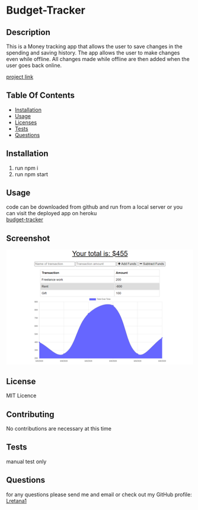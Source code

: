 # Budget-Tracker

    
## Description
This is a Money tracking app that allows the user to save changes in the spending and saving history. The app allows the user to make changes even while offline. All changes made while offline are then added when the user goes back online.

[project link](https://github.com/lretana1/BudgetTracker)

## Table Of Contents
* [Installation](#user-content-installation)
* [Usage](#user-content-usage)
* [Licenses](#user-content-licenses)
* [Tests](#user-content-tests)
* [Questions](#user-content-questions)
    
## Installation
1. run npm i
2. run npm start

## Usage
code can be downloaded from github and run from a local server or you can visit the deployed app on heroku\
[budget-tracker]()

## Screenshot
![ScreenShot](assets/screenshot.jpg)

## License

MIT Licence
    
## Contributing
No contributions are necessary at this time
 
## Tests
manual test only

## Questions
for any questions please send me and email or check out my GitHub profile: [Lretana1](https://github.com/lretana1)  
